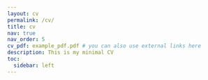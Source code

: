 ```yaml
---
layout: cv
permalink: /cv/
title: cv
nav: true
nav_order: 5
cv_pdf: example_pdf.pdf # you can also use external links here
description: This is my minimal CV 
toc:
  sidebar: left
---
```

